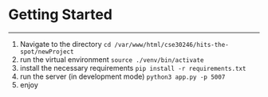 # Getting Started
---

1. Navigate to the directory
`cd /var/www/html/cse30246/hits-the-spot/newProject`
2. run the virtual environment
`source ./venv/bin/activate`
3. install the necessary requirements
`pip install -r requirements.txt`
4. run the server (in development mode)
`python3 app.py -p 5007`
5. enjoy